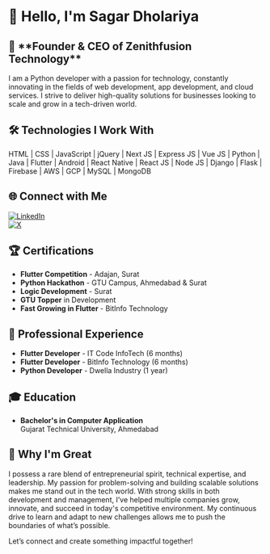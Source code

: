 ## <h1>👋 Hello, I'm Sagar Dholariya</h1>
<h2> <b>🚀 **Founder & CEO of Zenithfusion Technology**</b> </h2>

I am a Python developer with a passion for technology, constantly innovating in the fields of web development, app development, and cloud services. I strive to deliver high-quality solutions for businesses looking to scale and grow in a tech-driven world.
<h2> <b>🛠 Technologies I Work With</b> </h2>

HTML | CSS | JavaScript | jQuery | Next JS | Express JS | Vue JS | Python | Java | Flutter | Android | React Native | React JS | Node JS | Django | Flask | Firebase | AWS | GCP | MySQL | MongoDB
<h2> <b>🌐 Connect with Me</b> </h2>

[![LinkedIn](https://img.shields.io/badge/LinkedIn-Connect-blue)](https://linkedin.com/in/sagar-dholariya)  
[![X](https://img.shields.io/badge/X-Follow-lightgrey)](https://x.com/SAGARDHOLARIYA2)
<h2>🏆 Certifications</h2>

- **Flutter Competition** - Adajan, Surat
- **Python Hackathon** - GTU Campus, Ahmedabad & Surat
- **Logic Development** - Surat
- **GTU Topper** in Development
- **Fast Growing in Flutter** - BitInfo Technology
<h2>💼 Professional Experience</h2>

- **Flutter Developer** - IT Code InfoTech (6 months)
- **Flutter Developer** - BitInfo Technology (6 months)
- **Python Developer** - Dwella Industry (1 year)
<h2>🎓 Education</h2>

- **Bachelor's in Computer Application**  
  Gujarat Technical University, Ahmedabad
<h2>🌟 Why I'm Great</h2>

I possess a rare blend of entrepreneurial spirit, technical expertise, and leadership. My passion for problem-solving and building scalable solutions makes me stand out in the tech world. With strong skills in both development and management, I’ve helped multiple companies grow, innovate, and succeed in today's competitive environment. My continuous drive to learn and adapt to new challenges allows me to push the boundaries of what’s possible.

Let’s connect and create something impactful together!
